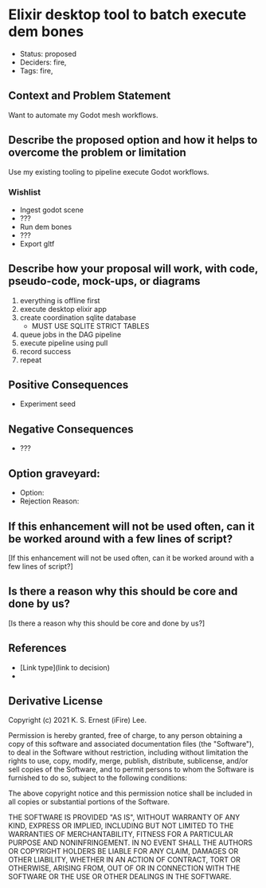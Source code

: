 # Elixir desktop tool to batch execute dem bones

- Status: proposed <!-- draft | rejected | accepted | deprecated | superseded by -->
- Deciders: fire,
- Tags: fire,

## Context and Problem Statement

Want to automate my Godot mesh workflows.

## Describe the proposed option and how it helps to overcome the problem or limitation

Use my existing tooling to pipeline execute Godot workflows.

### Wishlist

* Ingest godot scene
* ???
* Run dem bones
* ???
* Export gltf

## Describe how your proposal will work, with code, pseudo-code, mock-ups, or diagrams

1. everything is offline first
1. execute desktop elixir app
2. create coordination sqlite database
    * MUST USE SQLITE STRICT TABLES 
4. queue jobs in the DAG pipeline
5. execute pipeline using pull
6. record success
7. repeat

## Positive Consequences <!-- optional -->

- Experiment seed

## Negative Consequences <!-- optional -->

- ???

## Option graveyard: <!-- same as above -->

- Option: <!-- [List the proposed options no longer open for consideration.] -->
- Rejection Reason: <!-- [List the reasons for the rejection: (the Bad traits)] -->

## If this enhancement will not be used often, can it be worked around with a few lines of script?

[If this enhancement will not be used often, can it be worked around with a few lines of script?]

## Is there a reason why this should be core and done by us?

[Is there a reason why this should be core and done by us?]

## References <!-- optional -->

- [Link type](link to decision) <!-- example: Refined by [xxx](yyyymmdd-xxx.md) -->
- <!-- numbers of links can vary -->

## Derivative License

Copyright (c) 2021 K. S. Ernest (iFire) Lee.

Permission is hereby granted, free of charge, to any person obtaining a copy
of this software and associated documentation files (the "Software"), to deal
in the Software without restriction, including without limitation the rights
to use, copy, modify, merge, publish, distribute, sublicense, and/or sell
copies of the Software, and to permit persons to whom the Software is
furnished to do so, subject to the following conditions:

The above copyright notice and this permission notice shall be included in all
copies or substantial portions of the Software.

THE SOFTWARE IS PROVIDED "AS IS", WITHOUT WARRANTY OF ANY KIND, EXPRESS OR
IMPLIED, INCLUDING BUT NOT LIMITED TO THE WARRANTIES OF MERCHANTABILITY,
FITNESS FOR A PARTICULAR PURPOSE AND NONINFRINGEMENT. IN NO EVENT SHALL THE
AUTHORS OR COPYRIGHT HOLDERS BE LIABLE FOR ANY CLAIM, DAMAGES OR OTHER
LIABILITY, WHETHER IN AN ACTION OF CONTRACT, TORT OR OTHERWISE, ARISING FROM,
OUT OF OR IN CONNECTION WITH THE SOFTWARE OR THE USE OR OTHER DEALINGS IN THE
SOFTWARE.
